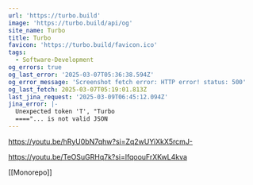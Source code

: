 ```yaml
---
url: 'https://turbo.build'
image: 'https://turbo.build/api/og'
site_name: Turbo
title: Turbo
favicon: 'https://turbo.build/favicon.ico'
tags:
  - Software-Development
og_errors: true
og_last_error: '2025-03-07T05:36:38.594Z'
og_error_message: 'Screenshot fetch error: HTTP error! status: 500'
og_last_fetch: 2025-03-07T05:19:01.813Z
last_jina_request: '2025-03-09T06:45:12.094Z'
jina_error: |-
  Unexpected token 'T', "Turbo
  ===="... is not valid JSON
---
```


https://youtu.be/hRyU0bN7qhw?si=Zq2wUYiXkX5rcmJ-

https://youtu.be/TeOSuGRHq7k?si=lfqoouFrXKwL4kva

[[Monorepo]]

